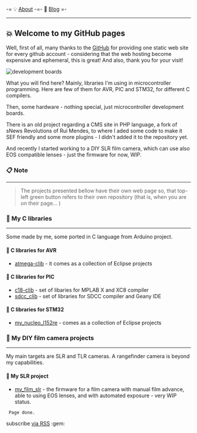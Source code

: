 -=  :bulb: [About](about.md) -=-  :newspaper: [Blog](news.md) =-
<hr />

## :boom: Welcome to my GitHub pages 

Well, first of all, many thanks to the [GitHub](https://pages.github.com/) for providing one static web site for every github account - considering that the web hosting become expensive and ephemeral, this is great! And also, thank you for your visit!

![development boards](https://lh3.googleusercontent.com/oRJhmU4xeCv52sprD0yClxUTLKVL-X-XfNmrKujq-JKhwCIb3Z8AvngW8RR2pE3grhj8q16HCyg5L_sZ6rRhZ7CvfE-72XWGpxhqiUl08DAZOQCR0-QcN2GOAG0zYxK7QPF-B-qAKS7sdtIjF8eKs5XcNNPJ1AO4mzV4_8ygP0P8ZIIic4DK0EduNPqBxsaU-dhbQrZGe-xus4KpvT1KBn3X0Cf8HGLVkZCdyMZiTMS2m4Zu6dEkuP7hF1zzRUFRjhcvGLEqJh7lVI8h_S19D_UvtJDbgcmMI3sX4AHCj4g0ClaJnwhatR3EpMWB6sI-iWLo9BLPDL5jOgXG8ZBzdAdbRnLBn76Hym1UGvxmFLv2TiehBbIXUAFrOmESKvzmcvRpA2SbfRNq7kvoyVsHBYlo5etlixpZwszK4jH_Opc7eUsGO_7hw7BB7A4A_y37XCl2IpWuaxxBuEDMtNt5Sk5AXNwlXXyW4c5nuO3w-_QG6IP34ZekLL-j8Nbrj2rSzMlkW_oPpMldqzOu2uD3EO04iD_BhxKF5aOHq95aua7nocpMHmzrveZEaZlyLndNOM4roscuZ6NkIMp76QY-yKIPiBV4DIwb-Eym81C41YVflxh4SXAU=w1436-h958-no)

What you will find here? Mainly, libraries I'm using in microcontroller programming. Here are few of them for AVR, PIC and STM32, for different C compilers. 

Then, some hardware - nothing special, just microcontroller development boards. 

There is an old project regarding a CMS site in PHP language, a fork of sNews Revolutions of Rui Mendes, to where I aded some code to make it SEF friendly and some more plugins - I didn't added it to the repository yet.

And recently I started working to a DIY SLR film camera, which can use also EOS compatible lenses - just the firmware for now, WIP.

### :clipboard: Note
<hr />

>
> The projects presented bellow have their own web page so, that top-left green button refers to their own repository (that is, when you are on their page... )
>

### :open_file_folder: My C libraries
<hr />

Some made by me, some ported in C language from Arduino project.

#### :paperclip: C libraries for AVR

* [atmega-clib](http://funlw65.github.io/atmega-clib) - it comes as a collection of Eclipse projects

#### :paperclip: C libraries for PIC

* [c18-clib](http://funlw65.github.io/c18-clib/) - set of libaries for MPLAB X and XC8 compiler
* [sdcc_clib](http://funlw65.github.io/sdcc_clib/) - set of libraries for SDCC compiler and Geany IDE

#### :paperclip: C libraries for STM32

* [my_nucleo_l152re](https://funlw65.github.io/my_nucleo_l152re/) - comes as a collection of Eclipse projects

### :open_file_folder: My DIY film camera projects
<hr />

My main targets are SLR and TLR cameras. A rangefinder camera is beyond my capabilities.

#### :paperclip: My SLR project

* [my_film_slr](https://funlw65.github.io/my_film_slr/) - the firmware for a film camera with manual film advance, able to using EOS lenses, and with automated exposure - very WIP status.

```
 Page done.
```
<p class="rss-subscribe">subscribe <a href="{{ "/feed.xml" | prepend: site.baseurl }}">via RSS</a>  :gem: </p>
